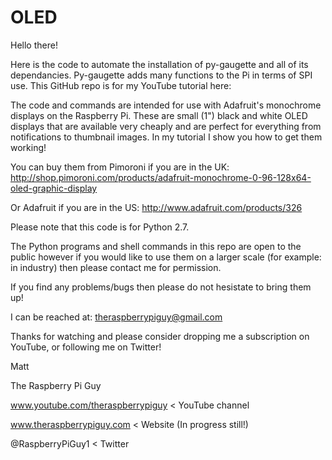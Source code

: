 OLED
====

Hello there!

Here is the code to automate the installation of py-gaugette and all of its dependancies. Py-gaugette adds many functions to the Pi in terms of SPI use. This GitHub repo is for my YouTube tutorial here:

The code and commands are intended for use with Adafruit's monochrome displays on the Raspberry Pi. These are small (1") black and white OLED displays that are available very cheaply and are perfect for everything from notifications to thumbnail images. In my tutorial I show you how to get them working!

You can buy them from Pimoroni if you are in the UK: http://shop.pimoroni.com/products/adafruit-monochrome-0-96-128x64-oled-graphic-display

Or Adafruit if you are in the US: http://www.adafruit.com/products/326

Please note that this code is for Python 2.7. 

The Python programs and shell commands in this repo are open to the public however if you would like to use them on a larger scale (for example: in industry) then please contact me for permission.

If you find any problems/bugs then please do not hesistate to bring them up!

I can be reached at: theraspberrypiguy@gmail.com

Thanks for watching and please consider dropping me a subscription on YouTube, or following me on Twitter!

Matt

The Raspberry Pi Guy

www.youtube.com/theraspberrypiguy   < YouTube channel

www.theraspberrypiguy.com           < Website (In progress still!)

@RaspberryPiGuy1                    < Twitter
